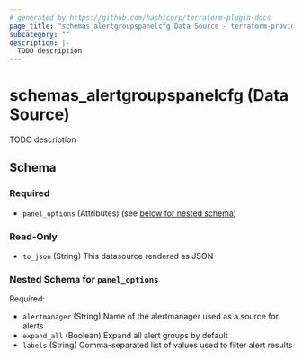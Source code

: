 ```yaml
---
# generated by https://github.com/hashicorp/terraform-plugin-docs
page_title: "schemas_alertgroupspanelcfg Data Source - terraform-provider-schemas"
subcategory: ""
description: |-
  TODO description
---
```


# schemas_alertgroupspanelcfg (Data Source)

TODO description



<!-- schema generated by tfplugindocs -->
## Schema

### Required

- `panel_options` (Attributes) (see [below for nested schema](#nestedatt--panel_options))

### Read-Only

- `to_json` (String) This datasource rendered as JSON

<a id="nestedatt--panel_options"></a>
### Nested Schema for `panel_options`

Required:

- `alertmanager` (String) Name of the alertmanager used as a source for alerts
- `expand_all` (Boolean) Expand all alert groups by default
- `labels` (String) Comma-separated list of values used to filter alert results


